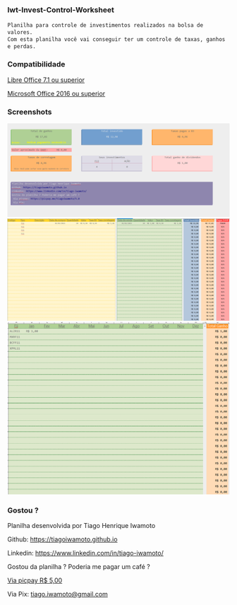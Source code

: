 ### Iwt-Invest-Control-Worksheet
    Planilha para controle de investimentos realizados na bolsa de valores.
    Com esta planilha você vai conseguir ter um controle de taxas, ganhos e perdas.

### Compatibilidade
[Libre Office 7.1 ou superior](https://pt-br.libreoffice.org/baixe-ja/libreoffice-novo/)

[Microsoft Office 2016 ou superior](https://www.microsoft.com/pt-br/microsoft-365/business/compare-all-microsoft-365-business-products-b?&ef_id=Cj0KCQiA7YyCBhD_ARIsALkj54plll_Z-V7XhXAFTGOI98c-wKXLtPAiZGVCU-HorjN-0faUoKlX2KEaAoyfEALw_wcB:G:s&OCID=AID2100139_SEM_Cj0KCQiA7YyCBhD_ARIsALkj54plll_Z-V7XhXAFTGOI98c-wKXLtPAiZGVCU-HorjN-0faUoKlX2KEaAoyfEALw_wcB:G:s&lnkd=Google_O365SMB_Brand&gclid=Cj0KCQiA7YyCBhD_ARIsALkj54plll_Z-V7XhXAFTGOI98c-wKXLtPAiZGVCU-HorjN-0faUoKlX2KEaAoyfEALw_wcB)

### Screenshots
![Imagem](docs/Screenshot_01.png)
![Imagem](docs/Screenshot_02.png)
![Imagem](docs/Screenshot_03.png)

### Gostou ?
Planilha desenvolvida por Tiago Henrique Iwamoto

Github: https://tiagoiwamoto.github.io

Linkedin: https://www.linkedin.com/in/tiago-iwamoto/

Gostou da planilha ? Poderia me pagar um café ?

[Via picpay R$ 5,00](https://picpay.me/tiagoiwamoto/5.0)

Via Pix: tiago.iwamoto@gmail.com
